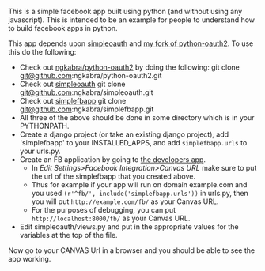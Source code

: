 This is a simple facebook app built using python (and without using any javascript). This is intended to be an example for people to understand how to build facebook apps in python.

This app depends upon [simpleoauth](https://github.com/ngkabra/simpleoauth) and [my fork of python-oauth2](https://github.com/ngkabra/python-oauth2). To use this do the following:

- Check out [ngkabra/python-oauth2](https://github.com/ngkabra/python-oauth2) by doing the following:
    git clone git@github.com:ngkabra/python-oauth2.git
- Check out [simpleoauth](https://github.com/ngkabra/simpleoauth)
    git clone git@github.com:ngkabra/simpleoauth.git
- Check out [simplefbapp](https://github.com/ngkabra/simplefbapp)
    git clone git@github.com:ngkabra/simplefbapp.git
- All three of the above should be done in some directory which is in your PYTHONPATH. 
- Create a django project (or take an existing django project), add 'simplefbapp' to your INSTALLED_APPS, and add `simplefbapp.urls` to your urls.py. 
- Create an FB application by going to [the developers app](http://www.facebook.com/developers/). 
    - In *Edit Settings>Facebook Integration>Canvas URL* make sure to put the url of the simplefbapp that you created above.
    - Thus for example if your app will run on domain example.com and you used `(r'^fb/', include('simplefbapp.urls'))` in urls.py, then you will put `http://example.com/fb/` as your Canvas URL.
    - For the purposes of debugging, you can put `http://localhost:8000/fb/` as your Canvas URL. 
- Edit simpleoauth/views.py and put in the appropriate values for the variables at the top of the file. 

Now go to your CANVAS Url in a browser and you should be able to see the app working. 



